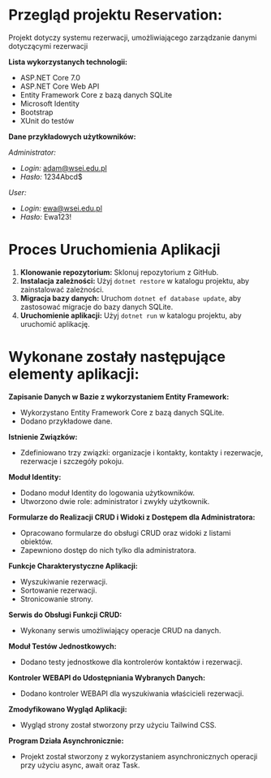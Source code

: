 # Przegląd projektu Reservation:

Projekt dotyczy systemu rezerwacji, umożliwiającego zarządzanie danymi dotyczącymi rezerwacji

**Lista wykorzystanych technologii:**
- ASP.NET Core 7.0
- ASP.NET Core Web API
- Entity Framework Core z bazą danych SQLite
- Microsoft Identity
- Bootstrap
- XUnit do testów

**Dane przykładowych użytkowników:**

*Administrator:*
- *Login:* adam@wsei.edu.pl
- *Hasło:* 1234Abcd$

*User:*
- *Login:* ewa@wsei.edu.pl
- *Hasło:* Ewa123!


# Proces Uruchomienia Aplikacji

1. **Klonowanie repozytorium:** Sklonuj repozytorium z GitHub.
2. **Instalacja zależności:** Użyj `dotnet restore` w katalogu projektu, aby zainstalować zależności.
3. **Migracja bazy danych:** Uruchom `dotnet ef database update`, aby zastosować migracje do bazy danych SQLite.
4. **Uruchomienie aplikacji:** Użyj `dotnet run` w katalogu projektu, aby uruchomić aplikację.


# Wykonane zostały następujące elementy aplikacji:

**Zapisanie Danych w Bazie z wykorzystaniem Entity Framework:**

- Wykorzystano Entity Framework Core z bazą danych SQLite.
- Dodano przykładowe dane.

**Istnienie Związków:**

- Zdefiniowano trzy związki: organizacje i kontakty, kontakty i rezerwacje, rezerwacje i szczegóły pokoju.

**Moduł Identity:**

- Dodano moduł Identity do logowania użytkowników.
- Utworzono dwie role: administrator i zwykły użytkownik.

**Formularze do Realizacji CRUD i Widoki z Dostępem dla Administratora:**

- Opracowano formularze do obsługi CRUD oraz widoki z listami obiektów.
- Zapewniono dostęp do nich tylko dla administratora.
  
**Funkcje Charakterystyczne Aplikacji:**

- Wyszukiwanie rezerwacji.
- Sortowanie rezerwacji.
- Stronicowanie strony.
  
**Serwis do Obsługi Funkcji CRUD:**

- Wykonany serwis umożliwiający operacje CRUD na danych.

**Moduł Testów Jednostkowych:**

- Dodano testy jednostkowe dla kontrolerów kontaktów i rezerwacji.

**Kontroler WEBAPI do Udostępniania Wybranych Danych:**

- Dodano kontroler WEBAPI dla wyszukiwania właścicieli rezerwacji.

**Zmodyfikowano Wygląd Aplikacji:**

- Wygląd strony został stworzony przy użyciu Tailwind CSS.

**Program Działa Asynchronicznie:**

- Projekt został stworzony z wykorzystaniem asynchronicznych operacji przy użyciu async, await oraz Task.
  
